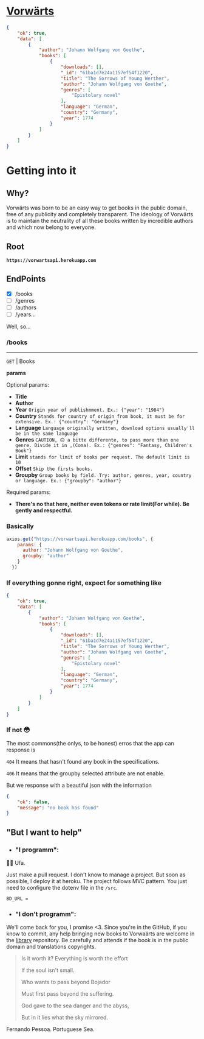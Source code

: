 # [**Vorwärts**](https://vorwarts.herokuapp.com)

```json
{
	"ok": true,
	"data": [
		{
			"author": "Johann Wolfgang von Goethe",
			"books": [
				{
					"downloads": [],
					"_id": "61ba1d7e24a1157ef54f1220",
					"title": "The Sorrows of Young Werther",
					"author": "Johann Wolfgang von Goethe",
					"genres": [
						"Epistolary novel"
					],
					"language": "German",
					"country": "Germany",
					"year": 1774
				}
			]
		}
	]
}
```

# **Getting into it**

## **Why?** 

Vorwärts was born to be an easy way to get books in the public domain, free of any publicity and completely transparent. The ideology of Vorwärts is to maintain the neutrality of all these books written by incredible authors and which now belong to everyone.

## **Root**

**`https://vorwartsapi.herokuapp.com`**

## **EndPoints**

- [x] /books
- [ ] /genres
- [ ] /authors
- [ ] /years...

Well, so...

### **/books**
___
`GET` | Books

**params**

Optional params:

* **Title**
* **Author**
* **Year** `Origin year of publishmment. Ex.: {"year": "1984"}`
* **Country** `Stands for country of origin from book, it must be for extensive. Ex.: {"country": "Germany"}`
* **Language** `Language originally written, download options usually'll be in the same language` 
* **Genres** `CAUTION, 🙃 a bitte differente, to pass more than one genre. Divide it in ,(Coma). Ex.: {"genres": "Fantasy, Children's Book"}`
* **Limit** `stands for limit of books per request. The default limit is 10`
* **Offset** `Skip the firsts books.`
* **Groupby** `Group books by field. Try: author, genres, year, country or language. Ex.: {"groupby": "author"}`

Required params:

* **There's no that here, neither even tokens or rate limit(For while). Be gently and respectful.**

### **Basically**

```javascript
axios.get("https://vorwartsapi.herokuapp.com/books", {
    params: {
      author: "Johann Wolfgang von Goethe",
      groupby: "author"
    }
  })
```

### **If everything gonne right, expect for something like**

```json
{
	"ok": true,
	"data": [
		{
			"author": "Johann Wolfgang von Goethe",
			"books": [
				{
					"downloads": [],
					"_id": "61ba1d7e24a1157ef54f1220",
					"title": "The Sorrows of Young Werther",
					"author": "Johann Wolfgang von Goethe",
					"genres": [
						"Epistolary novel"
					],
					"language": "German",
					"country": "Germany",
					"year": 1774
				}
			]
		}
	]
}
```

### **If not 😳**

The most commons(the onlys, to be honest) erros that the app can response is

`404` It means that hasn't found any book in the specifications.

`406` It means that the groupby selected attribute are not enable.

But we response with a beautiful json with the information

```json
{
	"ok": false,
	"message": "no book has found"
}
```

## **"But I want to help"**

* ### **"I programm":**

😮‍💨 Ufa.

Just make a pull request. I don't know to manage a project. But soon as possible, I deploy it at heroku. The project follows MVC pattern. You just need to configure the dotenv file in the `/src`.

`BD_URL = `

* ### **"I don't programm":**
We'll come back for you, I promise <3. Since you're in the GitHub, if you know to commit, any help bringing new books to Vorwaärts are welcome in the [library](https://github.com/vonweinkeller/vorwarts-library) repository. Be carefully and attends if the book is in the public domain and translations copyrights.

> Is it worth it? Everything is worth the effort
>
> If the soul isn't small.
>
> Who wants to pass beyond Bojador
>
> Must first pass beyond the suffering.
>
> God gave to the sea danger and the abyss,
> 
> But in it lies what the sky mirrored.


Fernando Pessoa. Portuguese Sea.